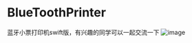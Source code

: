 # BlueToothPrinter
蓝牙小票打印机swift版，有兴趣的同学可以一起交流一下
![image](https://github.com/Ryanke/BlueToothPrinter/blob/master/BlueToothPrinter/BToothPrinter/1422503286295942.jpg)   
